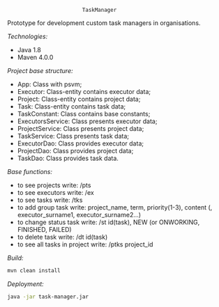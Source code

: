                             TaskManager

Prototype for development custom task managers in organisations.

*Technologies:*
* Java 1.8
* Maven 4.0.0

*Project base structure:*
* App: Class with psvm;
* Executor: Class-entity contains executor data;
* Project: Class-entity contains project data;
* Task: Class-entity contains task data;  
* TaskConstant: Class contains base constants;
* ExecutorsService: Class presents executor data; 
* ProjectService: Class presents project data;
* TaskService: Class presents task data;
* ExecutorDao: Class provides executor data; 
* ProjectDao: Class provides project data;
* TaskDao: Class provides task data.

*Base functions:*    
* to see projects write: /pts
* to see executors write: /ex
* to see tasks write: /tks
* to add group task write: project_name, term, priority(1-3), content (, executor_surname1, executor_surname2...)
* to change status task write: /st id(task), NEW (or ONWORKING, FINISHED, FAILED)
* to delete task write: /dt id(task)
* to see all tasks in project write: /ptks project_id  

*Build:*

```bash
mvn clean install
```
*Deployment:* 
```bash
java -jar task-manager.jar
```
